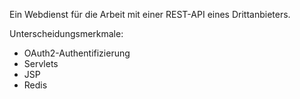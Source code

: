 Ein Webdienst für die Arbeit mit einer REST-API eines Drittanbieters.

Unterscheidungsmerkmale:

+ OAuth2-Authentifizierung
+ Servlets
+ JSP
+ Redis
